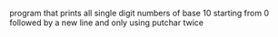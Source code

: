 program that prints all single digit numbers of base 10 starting from 0 followed by a new line and only using putchar twice
